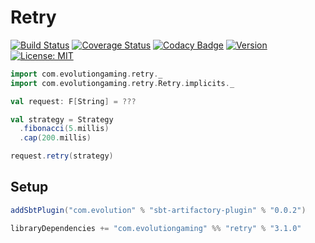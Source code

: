 # Retry
[![Build Status](https://github.com/evolution-gaming/retry/workflows/CI/badge.svg)](https://github.com/evolution-gaming/retry/actions?query=workflow%3ACI)
[![Coverage Status](https://coveralls.io/repos/evolution-gaming/retry/badge.svg)](https://coveralls.io/r/evolution-gaming/retry)
[![Codacy Badge](https://app.codacy.com/project/badge/Grade/61ab1bdeb772485fa4f2931338807c2a)](https://app.codacy.com/gh/evolution-gaming/retry/dashboard?utm_source=gh&utm_medium=referral&utm_content=&utm_campaign=Badge_grade)
[![Version](https://img.shields.io/badge/version-click-blue)](https://evolution.jfrog.io/artifactory/api/search/latestVersion?g=com.evolutiongaming&a=retry_2.13&repos=public)
[![License: MIT](https://img.shields.io/badge/License-MIT-yellowgreen.svg)](https://opensource.org/licenses/MIT)
 
```scala
import com.evolutiongaming.retry._
import com.evolutiongaming.retry.Retry.implicits._

val request: F[String] = ???

val strategy = Strategy
  .fibonacci(5.millis)
  .cap(200.millis)

request.retry(strategy)

``` 

## Setup

```scala
addSbtPlugin("com.evolution" % "sbt-artifactory-plugin" % "0.0.2")

libraryDependencies += "com.evolutiongaming" %% "retry" % "3.1.0"
```
